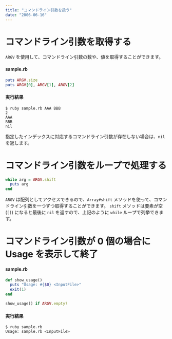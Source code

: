 ```yaml
---
title: "コマンドライン引数を扱う"
date: "2006-06-16"
---
```


コマンドライン引数を取得する
====
`ARGV` を使用して、コマンドライン引数の数や、値を取得することができます。

#### sample.rb
```ruby
puts ARGV.size
puts ARGV[0], ARGV[1], ARGV[2]
```

#### 実行結果
```
$ ruby sample.rb AAA BBB
2
AAA
BBB
nil
```

指定したインデックスに対応するコマンドライン引数が存在しない場合は、`nil` を返します。


コマンドライン引数をループで処理する
====

```ruby
while arg = ARGV.shift
  puts arg
end
```

`ARGV` は配列としてアクセスできるので、`Array#shift` メソッドを使って、コマンドライン引数を一つずつ取得することができます。
`shift` メソッドは要素が空 (`[]`) になると最後に `nil` を返すので、上記のように `while` ループで列挙できます。


コマンドライン引数が 0 個の場合に Usage を表示して終了
====

#### sample.rb
```ruby
def show_usage()
  puts "Usage: #{$0} <InputFile>"
  exit(1)
end

show_usage() if ARGV.empty?
```

#### 実行結果

```
$ ruby sample.rb
Usage: sample.rb <InputFile>
```

